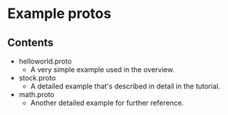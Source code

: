 # Example protos

## Contents

- helloworld.proto
  - A very simple example used in the overview.
- stock.proto
  - A detailed example that's described in detail in the tutorial.
- math.proto
  - Another detailed example for further reference.
